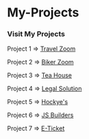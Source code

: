 # My-Projects    
### Visit My Projects 
<p>Project 1 =>    <a href="https://fantastic-biscotti-0909b4.netlify.app">Travel Zoom </a> </p>
<p>Project 2 =>    <a href="https://poetic-strudel-88a584.netlify.app">Biker Zoom </a> </p>
<p>Project 3 =>    <a href="https://chipper-tanuki-812105.netlify.app">Tea House </a> </p>
<p>Project 4 =>    <a href="https://ubiquitous-licorice-8e0a08.netlify.app">Legal Solution </a> </p>
<p>Project 5 =>    <a href="https://lustrous-dragon-db6b5e.netlify.app"> Hockye's </a> </p>
<p>Project 6 =>    <a href="https://animated-kleicha-d5550e.netlify.app"> JS Builders </a> </p>
<p>Project 7 =>    <a href="https://poetic-syrniki-e8b69d.netlify.app"> E-Ticket </a> </p>

